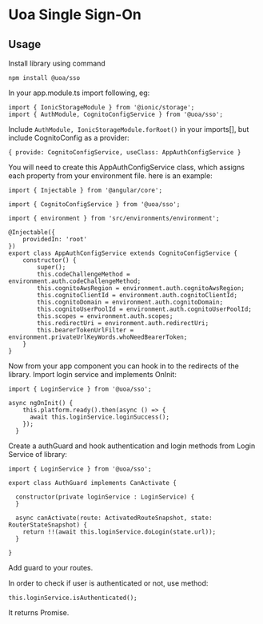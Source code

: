 # Uoa Single Sign-On

## Usage

Install library using command

```
npm install @uoa/sso
```

In your app.module.ts import following, eg:

```
import { IonicStorageModule } from '@ionic/storage';
import { AuthModule, CognitoConfigService } from '@uoa/sso';
```

Include `AuthModule, IonicStorageModule.forRoot()` in your imports[], but include CognitoConfig as a provider:

`{ provide: CognitoConfigService, useClass: AppAuthConfigService }`

You will need to create this AppAuthConfigService class, which assigns each property from your environment file. here is an example:

```
import { Injectable } from '@angular/core';

import { CognitoConfigService } from '@uoa/sso';

import { environment } from 'src/environments/environment';

@Injectable({
    providedIn: 'root'
})
export class AppAuthConfigService extends CognitoConfigService {
    constructor() {
        super();
        this.codeChallengeMethod = environment.auth.codeChallengeMethod;
        this.cognitoAwsRegion = environment.auth.cognitoAwsRegion;
        this.cognitoClientId = environment.auth.cognitoClientId;
        this.cognitoDomain = environment.auth.cognitoDomain;
        this.cognitoUserPoolId = environment.auth.cognitoUserPoolId;
        this.scopes = environment.auth.scopes;
        this.redirectUri = environment.auth.redirectUri;
        this.bearerTokenUrlFilter = environment.privateUrlKeyWords.whoNeedBearerToken;
    }
}
```

Now from your app component you can hook in to the redirects of the library. Import login service and implements OnInit:

```
import { LoginService } from '@uoa/sso';
```

```
async ngOnInit() {
    this.platform.ready().then(async () => {
      await this.loginService.loginSuccess();
    });
  }
```

Create a authGuard and hook authentication and login methods from Login Service of library:

```
import { LoginService } from '@uoa/sso';

export class AuthGuard implements CanActivate {

  constructor(private loginService : LoginService) {
  }

  async canActivate(route: ActivatedRouteSnapshot, state: RouterStateSnapshot) {
    return !!(await this.loginService.doLogin(state.url));
  }

}
```

Add guard to your routes.

In order to check if user is authenticated or not, use method:

```
this.loginService.isAuthenticated();
```

It returns Promise<boolean>.
